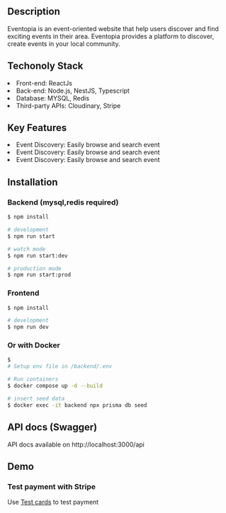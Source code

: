 ## Description

Eventopia is an event-oriented website that help users discover and find exciting events in their area.
Eventopia provides a platform to discover, create events in your local community.

## Techonoly Stack

<li> Front-end: ReactJs </li>
<li> Back-end: Node.js, NestJS, Typescript </li>
<li> Database: MYSQL, Redis </li>
<li> Third-party APIs: Cloudinary, Stripe </li>

## Key Features

<li> Event Discovery: Easily browse and search event </li>
<li> Event Discovery: Easily browse and search event </li>
<li> Event Discovery: Easily browse and search event </li>

## Installation

### Backend (mysql,redis required)

```bash
$ npm install

# development
$ npm run start

# watch mode
$ npm run start:dev

# production mode
$ npm run start:prod
```

### Frontend

```bash
$ npm install

# development
$ npm run dev

```

### Or with Docker

```bash
$
# Setup env file in /backend/.env

# Run containers
$ docker compose up -d --build

# insert seed data
$ docker exec -it backend npx prisma db seed
```

## API docs (Swagger)

<p>API docs available on http://localhost:3000/api</p>

## Demo

### Test payment with Stripe

Use [Test cards](https://stripe.com/docs/testing#use-test-cards) to test payment
